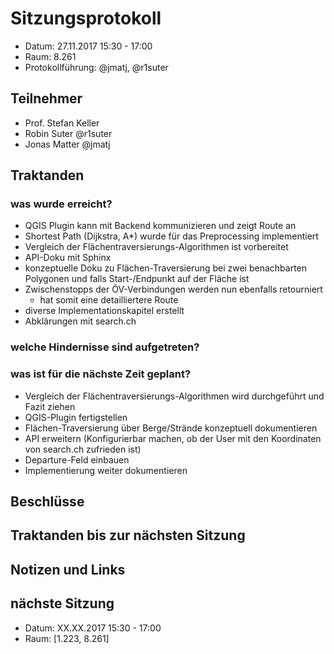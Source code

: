 # Sitzungsprotokoll

* Datum: 27.11.2017 15:30 - 17:00
* Raum: 8.261
* Protokollführung: @jmatj, @r1suter

## Teilnehmer

* Prof. Stefan Keller
* Robin Suter @r1suter
* Jonas Matter @jmatj

## Traktanden

### was wurde erreicht?
* QGIS Plugin kann mit Backend kommunizieren und zeigt Route an
* Shortest Path (Dijkstra, A*) wurde für das Preprocessing implementiert
* Vergleich der Flächentraversierungs-Algorithmen ist vorbereitet
* API-Doku mit Sphinx
* konzeptuelle Doku zu Flächen-Traversierung bei zwei benachbarten Polygonen und falls Start-/Endpunkt auf der Fläche ist
* Zwischenstopps der ÖV-Verbindungen werden nun ebenfalls retourniert
  * hat somit eine detailliertere Route
* diverse Implementationskapitel erstellt
* Abklärungen mit search.ch

### welche Hindernisse sind aufgetreten?

### was ist für die nächste Zeit geplant?
* Vergleich der Flächentraversierungs-Algorithmen wird durchgeführt und Fazit ziehen
* QGIS-Plugin fertigstellen
* Flächen-Traversierung über Berge/Strände kon­zep­tu­ell dokumentieren
* API erweitern (Konfigurierbar machen, ob der User mit den Koordinaten von search.ch zufrieden ist)
* Departure-Feld einbauen
* Implementierung weiter dokumentieren

## Beschlüsse

## Traktanden bis zur nächsten Sitzung

## Notizen und Links

## nächste Sitzung

* Datum: XX.XX.2017 15:30 - 17:00
* Raum: [1.223, 8.261]
